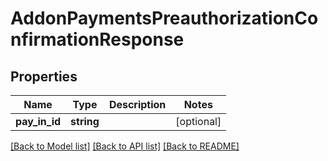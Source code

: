 # AddonPaymentsPreauthorizationConfirmationResponse

## Properties
Name | Type | Description | Notes
------------ | ------------- | ------------- | -------------
**pay_in_id** | **string** |  | [optional] 

[[Back to Model list]](../README.md#documentation-for-models) [[Back to API list]](../README.md#documentation-for-api-endpoints) [[Back to README]](../README.md)


